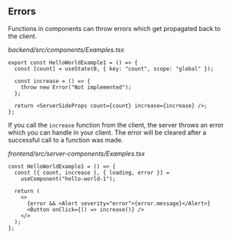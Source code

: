## Errors

Functions in components can throw errors which get propagated back to the client.

_backend/src/components/Examples.tsx_

```tsx
export const HelloWorldExample1 = () => {
  const [count] = useState(0, { key: "count", scope: "global" });

  const increase = () => {
    throw new Error("Not implemented");
  };

  return <ServerSideProps count={count} increase={increase} />;
};
```

If you call the `increase` function from the client, the server throws an error which you can handle in your client.
The error will be cleared after a successful call to a function was made.

_frontend/src/server-components/Examples.tsx_

```tsx
const HelloWorldExample1 = () => {
  const [{ count, increase }, { loading, error }] =
    useComponent("hello-world-1");

  return (
    <>
      {error && <Alert severity="error">{error.message}</Alert>}
      <Button onClick={() => increase()} />
    </>
  );
};
```

